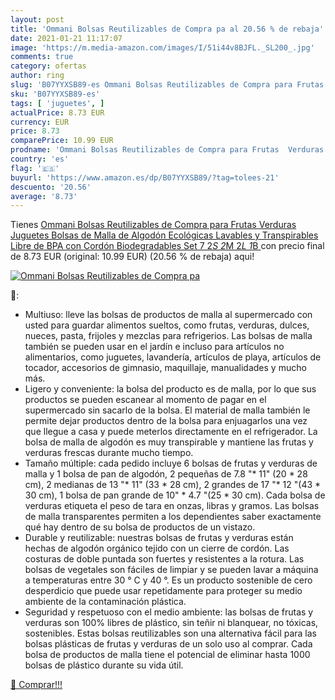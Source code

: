 ```yaml
---
layout: post
title: 'Ommani Bolsas Reutilizables de Compra pa al 20.56 % de rebaja'
date: 2021-01-21 11:17:07
image: 'https://m.media-amazon.com/images/I/51i44v8BJFL._SL200_.jpg'
comments: true
category: ofertas
author: ring
slug: 'B07YYXSB89-es Ommani Bolsas Reutilizables de Compra para Frutas Verduras...'
sku: 'B07YYXSB89-es'
tags: [ 'juguetes', ]
actualPrice: 8.73 EUR
currency: EUR
price: 8.73
comparePrice: 10.99 EUR
prodname: 'Ommani Bolsas Reutilizables de Compra para Frutas  Verduras  Juguetes Bolsas de Malla de Algodón Ecológicas Lavables y Transpirables Libre de BPA con Cordón Biodegradables Set 7  2*S 2*M 2*L 1*B '
country: 'es'
flag: '🇪🇸'
buyurl: 'https://www.amazon.es/dp/B07YYXSB89/?tag=tolees-21'
descuento: '20.56'
average: '8.73'
---
```


Tienes [Ommani Bolsas Reutilizables de Compra para Frutas  Verduras  Juguetes Bolsas de Malla de Algodón Ecológicas Lavables y Transpirables Libre de BPA con Cordón Biodegradables Set 7  2*S 2*M 2*L 1*B ](https://www.amazon.es/dp/B07YYXSB89/?tag=tolees-21) con precio final de  8.73 EUR (original: 10.99 EUR) (20.56 %  de rebaja) aqui!

[![Ommani Bolsas Reutilizables de Compra pa](https://m.media-amazon.com/images/I/51i44v8BJFL._SL200_.jpg)](https://www.amazon.es/dp/B07YYXSB89/?tag=tolees-21)

🔎:

- Multiuso: lleve las bolsas de productos de malla al supermercado con usted para guardar alimentos sueltos, como frutas, verduras, dulces, nueces, pasta, frijoles y mezclas para refrigerios. Las bolsas de malla también se pueden usar en el jardín e incluso para artículos no alimentarios, como juguetes, lavandería, artículos de playa, artículos de tocador, accesorios de gimnasio, maquillaje, manualidades y mucho más.
- Ligero y conveniente: la bolsa del producto es de malla, por lo que sus productos se pueden escanear al momento de pagar en el supermercado sin sacarlo de la bolsa. El material de malla también le permite dejar productos dentro de la bolsa para enjuagarlos una vez que llegue a casa y puede meterlos directamente en el refrigerador. La bolsa de malla de algodón es muy transpirable y mantiene las frutas y verduras frescas durante mucho tiempo.
- Tamaño múltiple: cada pedido incluye 6 bolsas de frutas y verduras de malla y 1 bolsa de pan de algodón, 2 pequeñas de 7.8 "* 11" (20 * 28 cm), 2 medianas de 13 "* 11" (33 * 28 cm), 2 grandes de 17 "* 12 "(43 * 30 cm), 1 bolsa de pan grande de 10" * 4.7 "(25 * 30 cm). Cada bolsa de verduras etiqueta el peso de tara en onzas, libras y gramos. Las bolsas de malla transparentes permiten a los dependientes saber exactamente qué hay dentro de su bolsa de productos de un vistazo.
- Durable y reutilizable: nuestras bolsas de frutas y verduras están hechas de algodón orgánico tejido con un cierre de cordón. Las costuras de doble puntada son fuertes y resistentes a la rotura. Las bolsas de vegetales son fáciles de limpiar y se pueden lavar a máquina a temperaturas entre 30 ° C y 40 °. Es un producto sostenible de cero desperdicio que puede usar repetidamente para proteger su medio ambiente de la contaminación plástica.
- Seguridad y respetuoso con el medio ambiente: las bolsas de frutas y verduras son 100% libres de plástico, sin teñir ni blanquear, no tóxicas, sostenibles. Estas bolsas reutilizables son una alternativa fácil para las bolsas plásticas de frutas y verduras de un solo uso al comprar. Cada bolsa de productos de malla tiene el potencial de eliminar hasta 1000 bolsas de plástico durante su vida útil.

[🛒 Comprar!!!](https://www.amazon.es/dp/B07YYXSB89/?tag=tolees-21)
